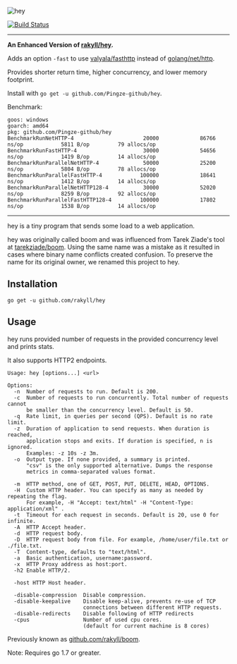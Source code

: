 ![hey](http://i.imgur.com/szzD9q0.png)

[![Build Status](https://travis-ci.org/rakyll/hey.svg?branch=master)](https://travis-ci.org/rakyll/hey)

------

**An Enhanced Version of [rakyll/hey](https://github.com/rakyll/hey).**

Adds an option `-fast` to use [valyala/fasthttp](https://github.com/valyala/fasthttp) instead of [golang/net/http](https://github.com/golang/net).

Provides shorter return time, higher concurrency, and lower memory footprint.

Install with `go get -u github.com/Pingze-github/hey`.

Benchmark:
``` 
goos: windows
goarch: amd64
pkg: github.com/Pingze-github/hey
BenchmarkRunNetHTTP-4                      20000             86766 ns/op            5811 B/op         79 allocs/op
BenchmarkRunFastHTTP-4                     30000             54656 ns/op            1419 B/op         14 allocs/op
BenchmarkRunParallelNetHTTP-4              50000             25200 ns/op            5804 B/op         78 allocs/op
BenchmarkRunParallelFastHTTP-4            100000             18641 ns/op            1412 B/op         14 allocs/op
BenchmarkRunParallelNetHTTP128-4           30000             52020 ns/op            8259 B/op         92 allocs/op
BenchmarkRunParallelFastHTTP128-4         100000             17802 ns/op            1538 B/op         14 allocs/op
```

------

hey is a tiny program that sends some load to a web application.

hey was originally called boom and was influenced from Tarek Ziade's
tool at [tarekziade/boom](https://github.com/tarekziade/boom). Using the same name was a mistake as it resulted in cases
where binary name conflicts created confusion.
To preserve the name for its original owner, we renamed this project to hey.

## Installation

    go get -u github.com/rakyll/hey

## Usage

hey runs provided number of requests in the provided concurrency level and prints stats.

It also supports HTTP2 endpoints.

```
Usage: hey [options...] <url>

Options:
  -n  Number of requests to run. Default is 200.
  -c  Number of requests to run concurrently. Total number of requests cannot
      be smaller than the concurrency level. Default is 50.
  -q  Rate limit, in queries per second (QPS). Default is no rate limit.
  -z  Duration of application to send requests. When duration is reached,
      application stops and exits. If duration is specified, n is ignored.
      Examples: -z 10s -z 3m.
  -o  Output type. If none provided, a summary is printed.
      "csv" is the only supported alternative. Dumps the response
      metrics in comma-separated values format.

  -m  HTTP method, one of GET, POST, PUT, DELETE, HEAD, OPTIONS.
  -H  Custom HTTP header. You can specify as many as needed by repeating the flag.
      For example, -H "Accept: text/html" -H "Content-Type: application/xml" .
  -t  Timeout for each request in seconds. Default is 20, use 0 for infinite.
  -A  HTTP Accept header.
  -d  HTTP request body.
  -D  HTTP request body from file. For example, /home/user/file.txt or ./file.txt.
  -T  Content-type, defaults to "text/html".
  -a  Basic authentication, username:password.
  -x  HTTP Proxy address as host:port.
  -h2 Enable HTTP/2.

  -host	HTTP Host header.

  -disable-compression  Disable compression.
  -disable-keepalive    Disable keep-alive, prevents re-use of TCP
                        connections between different HTTP requests.
  -disable-redirects    Disable following of HTTP redirects
  -cpus                 Number of used cpu cores.
                        (default for current machine is 8 cores)
```

Previously known as [github.com/rakyll/boom](https://github.com/rakyll/boom).

Note: Requires go 1.7 or greater.
